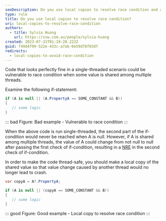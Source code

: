 ```yaml
---
seoDescription: Do you use local copies to resolve race condition and avoid NullReferenceExceptions when shared values are accessed concurrently by multiple threads?
type: rule
title: Do you use local copies to resolve race condition?
uri: local-copies-to-resolve-race-condition
authors:
  - title: Sylvia Huang
    url: https://ssw.com.au/people/sylvia-huang
created: 2023-07-31T01:19:28.222Z
guid: f49d4f99-522e-433c-a7ab-0e59d78f03df
redirects:
  - local-copies-to-avoid-race-condition
---
```


Code that looks perfectly fine in a single-threaded scenario could be vulnerable to race condition when some value is shared among multiple threads.

<!--endintro-->

Examine the following if-statement:

```csharp
if (A is null || (A.PropertyA == SOME_CONSTANT && B))
{
   // some logic
}
```

::: bad
Figure: Bad example - Vulnerable to race condition
:::

When the above code is run single-threaded, the second part of the if-condition would never be reached when A is null. However, if A is shared among multiple threads, the value of A could change from not null to null after passing the first check of if-condition, resulting in a [NRE](https://learn.microsoft.com/en-us/dotnet/api/system.nullreferenceexception?view=net-7.0&WT.mc_id=DT-MVP-33518) in the second check of if-condition.

In order to make the code thread-safe, you should make a local copy of the shared value so that value change caused by another thread would no longer lead to crash.

```csharp
var copyA = A?.PropertyA;

if (A is null || (copyA == SOME_CONSTANT && B))
{
   // some logic
}
```

::: good
Figure: Good example - Local copy to resolve race condition
:::

